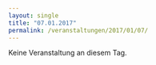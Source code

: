 ```yaml
---
layout: single
title: "07.01.2017"
permalink: /veranstaltungen/2017/01/07/
---
```


Keine Veranstaltung an diesem Tag.
